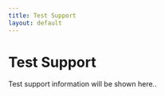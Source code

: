 ```yaml
---
title: Test Support
layout: default
---
```


# Test Support

Test support information will be shown here..